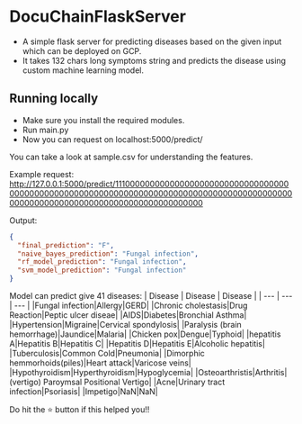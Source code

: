 # DocuChainFlaskServer

- A simple flask server for predicting diseases based on the given input which can be deployed on GCP.
- It takes 132 chars long symptoms string and predicts the disease using custom machine learning model.

## Running locally

- Make sure you install the required modules.
- Run main.py
- Now you can request on localhost:5000/predict/<symptoms>

You can take a look at sample.csv for understanding the features.

Example request:
http://127.0.0.1:5000/predict/111000000000000000000000000000000000000000000000000000000000000000000000000000000000000000000000000000000000000000000000000000000000


Output:
```json
{
  "final_prediction": "F",
  "naive_bayes_prediction": "Fungal infection",
  "rf_model_prediction": "Fungal infection",
  "svm_model_prediction": "Fungal infection"
}
```


Model can predict give 41 diseases:
| Disease | Disease | Disease |
| --- | --- | --- |
|Fungal infection|Allergy|GERD|
|Chronic cholestasis|Drug Reaction|Peptic ulcer diseae|
|AIDS|Diabetes|Bronchial Asthma|
|Hypertension|Migraine|Cervical spondylosis|
|Paralysis (brain hemorrhage)|Jaundice|Malaria|
|Chicken pox|Dengue|Typhoid|
|hepatitis A|Hepatitis B|Hepatitis C|
|Hepatitis D|Hepatitis E|Alcoholic hepatitis|
|Tuberculosis|Common Cold|Pneumonia|
|Dimorphic hemmorhoids(piles)|Heart attack|Varicose veins|
|Hypothyroidism|Hyperthyroidism|Hypoglycemia|
|Osteoarthristis|Arthritis|(vertigo) Paroymsal  Positional Vertigo|
|Acne|Urinary tract infection|Psoriasis|
|Impetigo|NaN|NaN|


Do hit the ⭐ button if this helped you!!
